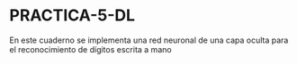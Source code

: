 # PRACTICA-5-DL
En este cuaderno se implementa una red neuronal de una capa oculta para el reconocimiento de dígitos escrita a mano
